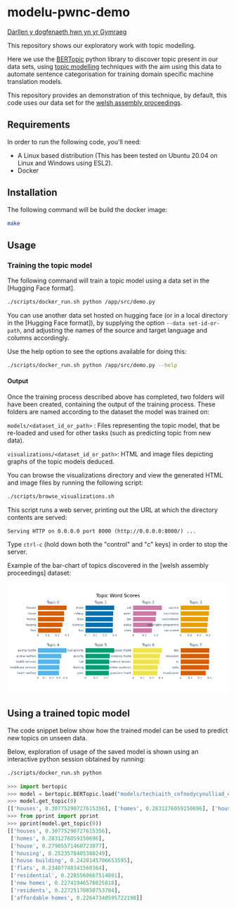 # modelu-pwnc-demo

[Darllen y dogfenaeth hwn yn yr Gymraeg](/docs/README.md.cy)

This repository shows our exploratory work with topic modelling.

Here we use the [BERTopic][1] python library to discover topic present in
our data sets, using [topic modelling][2] techniques with the aim using
this data to automate sentence categorisation for training domain
specific machine translation models.

This repository provides an demonstration of this technique, by
default, this code uses our data set for the [welsh assembly proceedings][3].

## Requirements

In order to run the following code, you'll need:

- A Linux based distribution (This has been tested on Ubuntu 20.04 on Linux and Windows using ESL2).
- Docker

## Installation

The following command will be build the docker image:

```bash
make
```

## Usage

### Training the topic model

The following command will train a topic model using a data set in the
[Hugging Face format].

```bash
./scripts/docker_run.sh python /app/src/demo.py
```

You can use another data set hosted on hugging face (or in a local directory in the [Hugging Face format]), by supplying the option `--data set-id-or-path`, and adjusting the names of the source and target language and columns accordingly.

 Use the help option to see the options available for doing this:

 ```bash
./scripts/docker_run.sh python /app/src/demo.py --help
```

#### Output

Once the training process described above has completed, two folders
will have been created, containing the output of the training
process. These folders are named according to the dataset the model
was trained on:

`models/<dataset_id_or_path>` : Files representing the topic model, that be re-loaded and used for other tasks (such as predicting topic from new data).

`visualizations/<dataset_id_or_path>`: HTML and image files depicting graphs of the topic models deduced.

You can browse the visualizations directory and view the generated
HTML and image files by running the following script:

```bash
./scripts/browse_visualizations.sh
```

This script runs a web server, printing out the URL at which the
directory contents are served:

```text
Serving HTTP on 0.0.0.0 port 8000 (http://0.0.0.0:8000/) ...
```

Type `ctrl-c` (hold down both the "control" and "c" keys) in order to stop the server.

Example of the bar-chart of topics discovered in the [welsh assembly proceedings] dataset:

![image topics](docs/images/barchart.png)

## Using a trained topic model

The code snippet below show how the trained model can be used to
predict new topics on unseen data.

Below, exploration of usage of the saved model is shown using an
interactive python session obtained by running:

```bash
./scripts/docker_run.sh python
```

```python
>>> import bertopic
>>> model = bertopic.BERTopic.load("models/techiaith_cofnodycynulliad_en-cy")
>>> model.get_topic(0)
[['houses', 0.30775290727615356], ['homes', 0.2831276059150696], ['house', 0.27905571460723877], ['housing', 0.2523578405380249], ['house building', 0.2428145706653595], ['flats', 0.23407748341560364], ['residential', 0.2285560667514801], ['new homes', 0.22741946578025818], ['residents', 0.22725170850753784], ['affordable homes', 0.22647340595722198]]
>>> from pprint import pprint
>>> pprint(model.get_topic(0))
[['houses', 0.30775290727615356],
 ['homes', 0.2831276059150696],
 ['house', 0.27905571460723877],
 ['housing', 0.2523578405380249],
 ['house building', 0.2428145706653595],
 ['flats', 0.23407748341560364],
 ['residential', 0.2285560667514801],
 ['new homes', 0.22741946578025818],
 ['residents', 0.22725170850753784],
 ['affordable homes', 0.22647340595722198]]
```

[1]: https://maartengr.github.io/BERTopic/
[2]: https://huggingface.co/blog/bertopic#what-is-topic-modelling
[3]: https://huggingface.co/datasets/techiaith/cofnodycynulliad_en-cy
